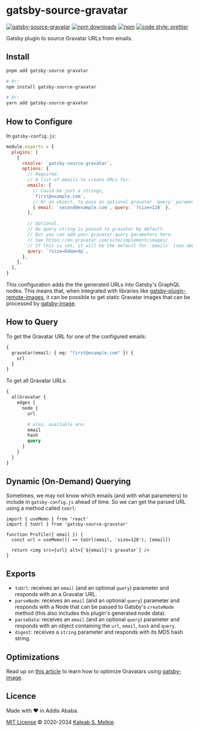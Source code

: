 # gatsby-source-gravatar

[![gatsby-source-gravatar](https://img.shields.io/npm/v/gatsby-source-gravatar.png?style=flat-square)](https://www.npmjs.org/package/gatsby-source-gravatar)
[![npm downloads](https://img.shields.io/npm/dm/gatsby-source-gravatar.svg?style=flat-square)](https://www.npmjs.org/package/gatsby-source-gravatar)
[![npm](https://img.shields.io/npm/dt/gatsby-source-gravatar.svg?style=flat-square)](https://www.npmjs.org/package/gatsby-source-gravatar)
[![code style: prettier](https://img.shields.io/badge/code_style-prettier-ff69b4.svg?style=flat-square)](https://github.com/prettier/prettier)

Gatsby plugin to source Gravatar URLs from emails.

## Install

```bash
pnpm add gatsby-source gravatar

# Or:
npm install gatsby-source-gravatar

# Or:
yarn add gatsby-source-gravatar
```

## How to Configure

In `gatsby-config.js`:

```javascript
module.exports = {
  plugins: [
    {
      resolve: `gatsby-source-gravatar`,
      options: {
        // Required.
        // A list of emails to create URLs for.
        emails: [
          // Could be just a strings,
          `first@example.com`,
          // Or an object, to pass an optional gravatar `query` parameter per email (see below).
          { email: `second@example.com`, query: `?size=128` },
        ],

        // Optional.
        // No query string is passed to gravatar by default.
        // But you can add your gravatar query parameters here.
        // See https://en.gravatar.com/site/implement/images/
        // If this is set, it will be the default for `emails` (see above) with no `query` options.
        query: `?size=64&m=dp`,
      },
    },
  ],
}
```

This configuration adds the the generated URLs into Gatsby's GraphQL nodes. This means that, when integrated with libraries like [gatsby-plugin-remote-images](https://npm.im/gatsby-plugin-remote-images), it can be possible to get static Gravatar images that can be processed by [gatsby-image](https://npm.im/gatsby-image).

## How to Query

To get the Gravatar URL for one of the configured emails:

```graphql
{
  gravatar(email: { eq: "first@example.com" }) {
    url
  }
}
```

To get all Gravatar URLs:

```graphql
{
  allGravatar {
    edges {
      node {
        url

        # also, available are:
        email
        hash
        query
      }
    }
  }
}
```

## Dynamic (On-Demand) Querying

Sometimes, we may not know which emails (and with what parameters) to include in `gatsby-config.js` ahead of time. So we can get the parsed URL using a method called `toUrl`:

```tsx
import { useMemo } from 'react'
import { toUrl } from 'gatsby-source-gravatar'

function Profile({ email }) {
  const url = useMemo(() => toUrl(email, 'size=128'), [email])

  return <img src={url} alt={`${email}'s gravatar`} />
}
```

## Exports

- `toUrl`: receives an `email` (and an optional `query`) parameter and responds with an a Gravatar URL.
- `parseNode`: receives an `email` (and an optional `query`) parameter and responds with a Node that can be passed to Gatsby's `createNode` method (this also includes this plugin's generated node data).
- `parseData`: receives an `email` (and an optional `query`) parameter and responds with an object containing the `url`, `email`, `hash` and `query`.
- `digest`: receives a `string` parameter and responds with its MD5 hash string.

## Optimizations

Read up on [this article](https://medium.com/swlh/optimizing-gravatars-in-gatsby-ccf8cf359ccf) to learn how to optimize Gravatars using [gatsby-image](https://www.npm.im/gatsby-image).

## Licence

Made with &hearts; in Addis Ababa.

[MIT License](LICENSE) &copy; 2020-2024 [Kaleab S. Melkie](https://kaleabmelkie.com/).
